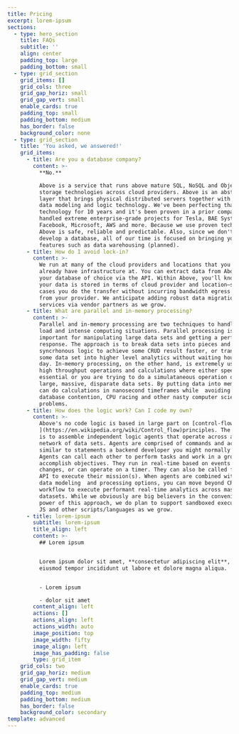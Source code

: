 ```yaml
---
title: Pricing
excerpt: lorem-ipsum
sections:
  - type: hero_section
    title: FAQs
    subtitle: ''
    align: center
    padding_top: large
    padding_bottom: small
  - type: grid_section
    grid_items: []
    grid_cols: three
    grid_gap_horiz: small
    grid_gap_vert: small
    enable_cards: true
    padding_top: small
    padding_bottom: medium
    has_border: false
    background_color: none
  - type: grid_section
    title: 'You asked, we answered!'
    grid_items:
      - title: Are you a database company?
        content: >-
          **No.**

          Above is a service that runs above mature SQL, NoSQL and Object
          storage technologies across cloud providers. Above is an abstraction
          layer that brings physical distributed servers together with virtual
          data modeling and logic technology. We've been perfecting that
          technology for 10 years and it's been proven in a prior company that
          handled extreme enterprise-grade projects for Tesla, BAE Systems,
          Facebook, Microsoft, AWS and more. Because we use proven technologies,
          Above is safe, reliable and predictable. Also, since we don't have to
          develop a database, all of our time is focused on bringing you new
          features such as data warehousing (planned). 
      - title: How do I avoid lock-in?
        content: >-
          We run at many of the cloud providers and locations that you may
          already have infrastructure at. You can extract data from Above into
          your database of choice via the API. Within Above, you'll know where
          your data is stored in terms of cloud provider and location—so in many
          cases you do the transfer without incurring bandwidth egress charges
          from your provider. We anticipate adding robust data migration
          services via vendor partners as we grow. 
      - title: What are parallel and in-memory processing?
        content: >-
          Parallel and in-memory processing are two techniques to handle high
          load and intense computing situations. Parallel processing is
          important for manipulating large data sets and getting a performant
          response. The approach is to break data sets into pieces and use
          syncrhonous logic to achieve some CRUD result faster, or transform
          some data set into higher level analytics without waiting hours or a
          day. In-memory processing, on the other hand, is extremely useful for
          high throughput operations and calculations where either speed is
          essential or you are trying to do a simulataneous operation of many
          large, massive, disparate data sets. By putting data into memory, you
          can do calculations in nanosecond timeframes while  avoiding physical
          database contention, CPU racing and other nasty computer science
          problems. 
      - title: How does the logic work? Can I code my own?
        content: >-
          Above's no code logic is based in large part on [control-flow
          ](https://en.wikipedia.org/wiki/Control_flow)principles. The approach
          is to assemble independent logic agents that operate across a global
          network of data sets. Agents are comprised of commands and actions
          similar to statements a backend developer you might normally hardcode.
          Agents can call each other to perform tasks and work in a group to
          accomplish objectives. They run in real-time based on events and data
          changes, or can operate on a timer. They can also be called from the
          API to execute their mission(s). When agents are combined with Above's
          data modeling  and processing options, you can move beyond CRUD and
          workflow to execute performant real-time analytics across massive
          datasets. While we obviously are big believers in the convenience and
          power of this approach, we do plan to support sandboxed execution of
          JS and other scripts/languages as we grow. 
      - title: lorem-ipsum
        subtitle: lorem-ipsum
        title_align: left
        content: >-
          ## Lorem ipsum


          Lorem ipsum dolor sit amet, **consectetur adipiscing elit**, sed do
          eiusmod tempor incididunt ut labore et dolore magna aliqua.


          - Lorem ipsum

          - dolor sit amet
        content_align: left
        actions: []
        actions_align: left
        actions_width: auto
        image_position: top
        image_width: fifty
        image_align: left
        image_has_padding: false
        type: grid_item
    grid_cols: two
    grid_gap_horiz: medium
    grid_gap_vert: medium
    enable_cards: true
    padding_top: medium
    padding_bottom: medium
    has_border: false
    background_color: secondary
template: advanced
---
```

